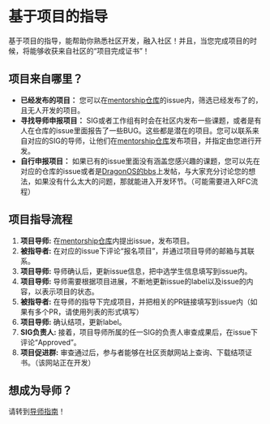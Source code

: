 # 基于项目的指导

基于项目的指导，能帮助你熟悉社区开发，融入社区！并且，当您完成项目的时候，将能够收获来自社区的“项目完成证书”！

## 项目来自哪里？

- **已经发布的项目：** 您可以在[mentorship仓库]的issue内，筛选已经发布了的，且无人开发的项目。
- **寻找导师申报项目：** SIG或者工作组有时会在社区内发布一些课题，或者是有人在仓库的issue里面报告了一些BUG。这些都是潜在的项目。您可以联系来自对应的SIG的导师，让他们在[mentorship仓库]发布项目，并指定由您进行开发。
- **自行申报项目：** 如果已有的issue里面没有涵盖您感兴趣的课题，您可以先在对应的仓库的issue或者是[DragonOS的bbs]上发帖，与大家充分讨论您的想法，如果没有什么太大的问题，那就能进入开发环节。（可能需要进入RFC流程）

## 项目指导流程

1. **项目导师:** 在[mentorship仓库]内提出issue，发布项目。
2. **被指导者:** 在对应的issue下评论“报名项目”，并通过项目导师的邮箱与其联系。
3. **项目导师:** 导师确认后，更新issue信息，把中选学生信息填写到issue内。
4. **项目导师:** 导师需要根据项目进展，不断地更新issue的label以及issue的内容，以表示项目的状态。
5. **被指导者:** 在导师的指导下完成项目，并把相关的PR链接填写到issue内（如果有多个PR，请使用列表的形式填写）
6. **项目导师:** 确认结项，更新label。
7. **SIG负责人:** 接着，项目导师所属的任一SIG的负责人审查成果后，在issue下评论“Approved”。
8. **项目促进群:** 审查通过后，参与者能够在社区贡献网站上查询、下载结项证书。（该网站正在开发）


## 想成为导师？

请转到[导师指南]！

[mentorship仓库]: TODO
[DragonOS的bbs]: https://bbs.dragonos.org.cn
[导师指南]: /mentorship/mentor-guide.md
